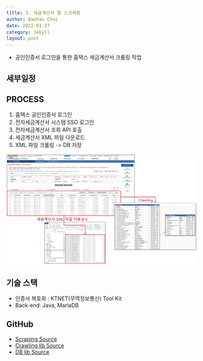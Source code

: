 ```yaml
---
title: 3. 세금계산서 웹 스크래핑
author: Daehan Choi
date: 2022-01-27
category: Jekyll
layout: post
---
```


- 공인인증서 로그인을 통한 홈택스 세금계산서 크롤링 작업

## 세부일정

## PROCESS

1. 홈택스 공인인증서 로그인 
2. 전자세금계산서 시스템 SSO 로그인
3. 전자세금계산서 조회 API 호출
4. 세금계산서 XML 파일 다운로드
5. XML 파일 크롤링 -> DB 저장

![Image Alt 텍스트](/assets/img/crawling.PNG)
<br>

## 기술 스택

- 인증서 복호화 : KTNET(무역정보통신) Tool Kit
- Back-end: Java, MariaDB

## GitHub
- [Scraping Source](https://github.com/ymcdh84/scraping.git)
- [Crawling lib Source](https://github.com/ymcdh84/ij-java-lib.git)
- [DB lib Source](https://github.com/ymcdh84/ij-db-lib.git)
